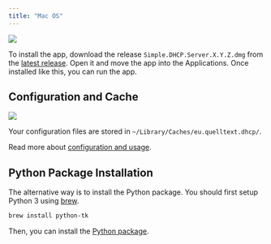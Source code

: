 ```yaml
---
title: "Mac OS"
---
```


![](/img/macos-install.png)

To install the app, download the release `Simple.DHCP.Server.X.Y.Z.dmg` from the
[latest release][3]. Open it and move the app into the Applications. Once
installed like this, you can run the app.

## Configuration and Cache

![](/img/macos-files.png)

Your configuration files are stored in `~/Library/Caches/eu.quelltext.dhcp/`.

Read more about [configuration and usage][2].

## Python Package Installation

The alternative way is to install the Python package. You should first setup
Python 3 using [brew].

```sh
brew install python-tk
```

Then, you can install the [Python package][1].

[1]: ./source.md
[2]: ../usage
[3]: https://github.com/niccokunzmann/simple_dhcp_server/releases
[brew]: https://brew.sh
